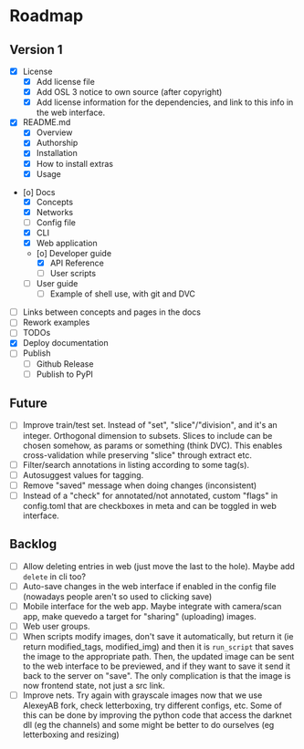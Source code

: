 # Roadmap

## Version 1

- [X] License
    - [X] Add license file
    - [X] Add OSL 3 notice to own source (after copyright)
    - [X] Add license information for the dependencies, and link to this info in
        the web interface.
- [X] README.md 
    - [X] Overview
    - [X] Authorship
    - [X] Installation
    - [X] How to install extras
    - [X] Usage
- [o] Docs
    - [X] Concepts
    - [X] Networks
    - [ ] Config file
    - [X] CLI
    - [X] Web application
    - [o] Developer guide
        - [X] API Reference
        - [ ] User scripts
    - [ ] User guide
        - [ ] Example of shell use, with git and DVC
- [ ] Links between concepts and pages in the docs
- [ ] Rework examples
- [ ] TODOs
- [X] Deploy documentation
- [ ] Publish
    - [ ] Github Release
    - [ ] Publish to PyPI

## Future

- [ ] Improve train/test set. Instead of "set", "slice"/"division", and
    it's an integer. Orthogonal dimension to subsets. Slices to include
    can be chosen somehow, as params or something (think DVC). This
    enables cross-validation while preserving "slice" through extract
    etc.
- [ ] Filter/search annotations in listing according to some tag(s).
- [ ] Autosuggest values for tagging.
- [ ] Remove "saved" message when doing changes (inconsistent)
- [ ] Instead of a "check" for annotated/not annotated, custom "flags" in
    config.toml that are checkboxes in meta and can be toggled in web interface.

## Backlog

- [ ] Allow deleting entries in web (just move the last to the hole). Maybe
    add `delete` in cli too?
- [ ] Auto-save changes in the web interface if enabled in the config file
    (nowadays people aren't so used to clicking save)
- [ ] Mobile interface for the web app. Maybe integrate with camera/scan app,
    make quevedo a target for "sharing" (uploading) images.
- [ ] Web user groups.
- [ ] When scripts modify images, don't save it automatically, but return it
    (ie return modified_tags, modified_img) and then it is `run_script` that
    saves the image to the appropriate path. Then, the updated image can be sent
    to the web interface to be previewed, and if they want to save it send it
    back to the server on "save". The only complication is that the image is now
    frontend state, not just a src link.
- [ ] Improve nets. Try again with grayscale images now that we use AlexeyAB
    fork, check letterboxing, try different configs, etc. Some of this can be
    done by improving the python code that access the darknet dll (eg the
    channels) and some might be better to do ourselves (eg letterboxing and
    resizing)

